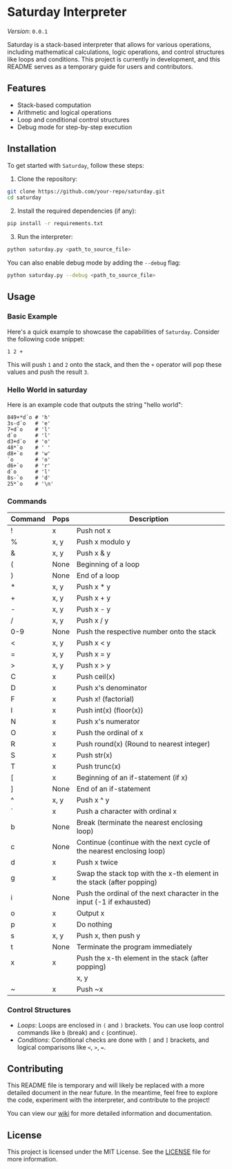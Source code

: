 # Saturday Interpreter

*Version*: `0.0.1`

Saturday is a stack-based interpreter that allows for various operations, including mathematical calculations, logic operations, and control structures like loops and conditions. This project is currently in development, and this README serves as a temporary guide for users and contributors.

## Features

- Stack-based computation
- Arithmetic and logical operations 
- Loop and conditional control structures
- Debug mode for step-by-step execution

## Installation

To get started with `Saturday`, follow these steps:

1. Clone the repository:

```bash
git clone https://github.com/your-repo/saturday.git
cd saturday
```

2. Install the required dependencies (if any):

```bash
pip install -r requirements.txt
```

3. Run the interpreter:

```bash
python saturday.py <path_to_source_file>
```
You can also enable debug mode by adding the `--debug` flag:

```bash
python saturday.py --debug <path_to_source_file>
```

## Usage

### Basic Example

Here's a quick example to showcase the capabilities of `Saturday`. Consider the following code snippet:

```plaintext
1 2 +
```

This will push `1` and `2` onto the stack, and then the `+` operator will pop these values and push the result `3`.

### Hello World in saturday

Here is an example code that outputs the string "hello world":

```plaintext
849+*d`o # 'h'
3s-d`o   # 'e'
7+d`o    # 'l'
d`o      # 'l'
d3+d`o   # 'o'
48*`o    # ' '
d8+`o    # 'w'
`o       # 'o'
d6+`o    # 'r'
d`o      # 'l'
8s-`o    # 'd'
25*`o    # '\n'
```

### Commands

| Command | Pops  | Description                                                               |
|---------|-------|---------------------------------------------------------------------------|
| !       | x     | Push not x                                                                |
| %       | x, y  | Push x modulo y                                                           |
| &       | x, y  | Push x & y                                                                |
| (       | None  | Beginning of a loop                                                       |
| )       | None  | End of a loop                                                             |
| *       | x, y  | Push x * y                                                                |
| +       | x, y  | Push x + y                                                                |
| -       | x, y  | Push x - y                                                                |
| /       | x, y  | Push x / y                                                                |
| 0-9     | None  | Push the respective number onto the stack                                 |
| <       | x, y  | Push x < y                                                                |
| =       | x, y  | Push x = y                                                                |
| >       | x, y  | Push x > y                                                                |
| C       | x     | Push ceil(x)                                                              |
| D       | x     | Push x's denominator                                                      |
| F       | x     | Push x! (factorial)                                                       |
| I       | x     | Push int(x) (floor(x))                                                    |
| N       | x     | Push x's numerator                                                        |
| O       | x     | Push the ordinal of x                                                     |
| R       | x     | Push round(x) (Round to nearest integer)                                  |
| S       | x     | Push str(x)                                                               |
| T       | x     | Push trunc(x)                                                             |
| [       | x     | Beginning of an if-statement (if x)                                       |
| ]       | None  | End of an if-statement                                                    |
| ^       | x, y  | Push x ^ y                                                                |
| `       | x     | Push a character with ordinal x                                           |
| b       | None  | Break (terminate the nearest enclosing loop)                              |
| c       | None  | Continue (continue with the next cycle of the nearest enclosing loop)      |
| d       | x     | Push x twice                                                              |
| g       | x     | Swap the stack top with the x-th element in the stack (after popping)      |
| i       | None  | Push the ordinal of the next character in the input (-1 if exhausted)      |
| o       | x     | Output x                                                                  |
| p       | x     | Do nothing                                                                |
| s       | x, y  | Push x, then push y                                                       |
| t       | None  | Terminate the program immediately                                         |
| x       | x     | Push the x-th element in the stack (after popping)                        |
| |       | x, y  | Push x | y                                                                |
| ~       | x     | Push ~x                                                                   |


### Control Structures

- *Loops*: Loops are enclosed in `(` and `)` brackets. You can use loop control commands like `b` (break) and `c` (continue).
- *Conditions*: Conditional checks are done with `[` and `]` brackets, and logical comparisons like `<`, `>`, `=`.

## Contributing

This README file is temporary and will likely be replaced with a more detailed document in the near future. In the meantime, feel free to explore the code, experiment with the interpreter, and contribute to the project!

You can view our [wiki](https://github.com/cyan-ice/saturday/wiki) for more detailed information and documentation.

## License

This project is licensed under the MIT License. See the [LICENSE](https://github.com/cyan-ice/saturday/blob/main/LICENSE) file for more information.
